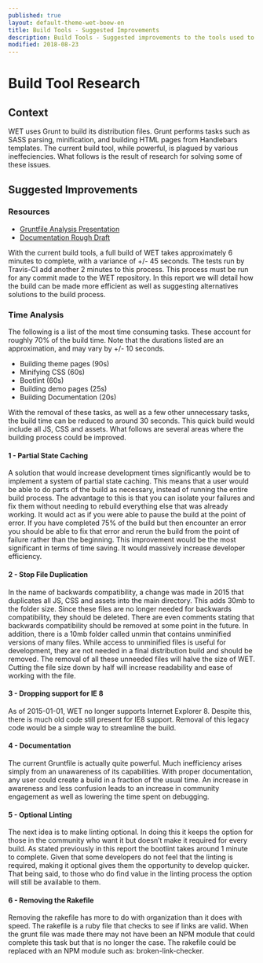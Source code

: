 ```yaml
---
published: true
layout: default-theme-wet-boew-en
title: Build Tools - Suggested Improvements
description: Build Tools - Suggested improvements to the tools used to build WET.
modified: 2018-08-23
---
```


# Build Tool Research

## Context

WET uses Grunt to build its distribution files. Grunt performs tasks such as SASS parsing, minification, and building HTML pages from Handlebars templates. The current build tool, while powerful, is plagued by various ineffeciencies. What follows is the result of research for solving some of these issues.

## Suggested Improvements

### Resources

- [Gruntfile Analysis Presentation]()
- [Documentation Rough Draft](2018-9-grunt-doc-draft.md)

With the current build tools, a full build of WET takes approximately 6 minutes to complete, with a variance of +/- 45 seconds. The tests run by Travis-CI add another 2 minutes to this process. This process must be run for any commit made to the WET repository.  In this report we will detail how the build can be made more efficient as well as suggesting alternatives solutions to the build process.

### Time Analysis

The following is a list of the most time consuming tasks. These account for roughly 70% of the build time. Note that the durations listed are an approximation, and may vary by +/- 10 seconds.

- Building theme pages (90s)
- Minifying CSS (60s)
- Bootlint (60s)
- Building demo pages (25s)
- Building Documentation (20s)

With the removal of these tasks, as well as a few other unnecessary tasks, the build time can be reduced to around 30 seconds. This quick build would include all JS, CSS and assets.
What follows are several areas where the building process could be improved.

#### 1 - Partial State Caching

A solution that would increase development times significantly would be to implement a system of partial state caching.  This means that a user would be able to do parts of the build as necessary, instead of running the entire build process.  The advantage to this is that you can isolate your failures and fix them without needing to rebuild everything else that was already working.  It would act as if you were able to pause the build at the point of error.  If you have completed 75% of the build but then encounter an error you should be able to fix that error and rerun the build from the point of failure rather than the beginning. This improvement would be the most significant in terms of time saving. It would massively increase developer efficiency.

#### 2 - Stop File Duplication

In the name of backwards compatibility, a change was made in 2015 that duplicates all JS, CSS and assets into the main directory. This adds 30mb to the folder size. Since these files are no longer needed for backwards compatibility, they should be deleted. There are even comments stating that backwards compatibility should be removed at some point in the future.
In addition, there is a 10mb folder called unmin that contains unminified versions of many files. While access to unminified files is useful for development, they are not needed in a final distribution build and should be removed.
The removal of all these unneeded files will halve the size of WET. Cutting the file size down by half will increase readability and ease of working with the file.

#### 3 - Dropping support for IE 8

As of 2015-01-01, WET no longer supports Internet Explorer 8. Despite this, there is much old code still present for IE8 support. Removal of this legacy code would be a simple way to streamline the build.

#### 4 - Documentation

The current Gruntfile is actually quite powerful. Much inefficiency arises simply from an unawareness of its capabilities.  With proper documentation, any user could create a build in a fraction of the usual time. An increase in awareness and less confusion leads to an increase in community engagement as well as lowering the time spent on debugging.

#### 5 - Optional Linting

The next idea is to make linting optional.  In doing this it keeps the option for those in the community who want it but doesn’t make it required for every build.  As stated previously in this report the bootlint takes around 1 minute to complete.  Given that some developers do not feel that the linting is required, making it optional gives them the opportunity to develop quicker.  That being said, to those who do find value in the linting process the option will still be available to them.

#### 6 - Removing the Rakefile

Removing the rakefile has more to do with organization than it does with speed. The rakefile is a ruby file that checks to see if links are valid.  When the grunt file was made there may not have been an NPM module that could complete this task but that is no longer the case.  The rakefile could be replaced with an NPM module such as: broken-link-checker.
